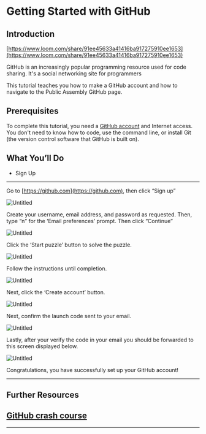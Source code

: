 # Getting Started with GitHub
## **Introduction**

[https://www.loom.com/share/91ee45633a41416ba917275910ee1653](https://www.loom.com/share/91ee45633a41416ba917275910ee1653)

GitHub is an increasingly popular programming resource used for code sharing. It's a social networking site for programmers

This tutorial teaches you how to make a GitHub account and how to navigate to the Public Assembly GitHub page. 

## **Prerequisites**

To complete this tutorial, you need a [GitHub account](http://github.com/) and Internet access. You don't need to know how to code, use the command line, or install Git (the version control software that GitHub is built on).

## **What You’ll Do**

- Sign Up

---

Go to [https://github.com](https://github.com), then click “Sign up”

![Untitled](https://github.com/public-assembly/public-assembly-docs/blob/main/static/imgs/getting-started-with-github-assets/1.png)


Create your username, email address, and password as requested. Then, type “n” for the ‘Email preferences’ prompt. Then click “Continue” 

![Untitled](https://github.com/public-assembly/public-assembly-docs/blob/main/static/imgs/getting-started-with-github-assets/2.png)


Click the ‘Start puzzle’ button to solve the puzzle.

![Untitled](https://github.com/public-assembly/public-assembly-docs/blob/main/static/imgs/getting-started-with-github-assets/3.png)


Follow the instructions until completion. 

![Untitled](https://github.com/public-assembly/public-assembly-docs/blob/main/static/imgs/getting-started-with-github-assets/4.png)


Next, click the ‘Create account’ button.

![Untitled](https://github.com/public-assembly/public-assembly-docs/blob/main/static/imgs/getting-started-with-github-assets/5.png)


Next, confirm the launch code sent to your email. 

![Untitled](https://github.com/public-assembly/public-assembly-docs/blob/main/static/imgs/getting-started-with-github-assets/6.png)

Lastly, after your verify the code in your email you should be forwarded to this screen displayed below. 

![Untitled](https://github.com/public-assembly/public-assembly-docs/blob/main/static/imgs/getting-started-with-github-assets/7.png)

Congratulations, you have successfully set up your GitHub account! 

---

## **Further Resources**
[GitHub crash course](https://www.youtube.com/watch?v=g6JKWnz9YII)
--


---